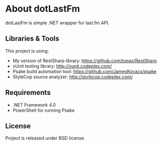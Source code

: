 About dotLastFm
=============
dotLastFm is simple .NET wrapper for last.fm API. 

Libraries & Tools
-----------------
This project is using: 

* My version of RestSharp library: https://github.com/topas/RestSharp
* xUnit testing library: http://xunit.codeplex.com/
* Psake build automation tool: https://github.com/JamesKovacs/psake
* StyleCop source analyzer: http://stylecop.codeplex.com/

Requirements
------------
* .NET Framework 4.0
* PowerShell for running Psake

License
-------
Project is released under BSD license.

